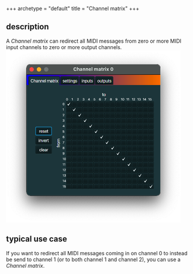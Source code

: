+++
archetype = "default"
title = "Channel matrix"
+++

## description
A *Channel matrix* can redirect all MIDI messages from zero or more MIDI input channels to zero or
more output channels.
![Channel matrix](channel_matrix.png)

## typical use case
If you want to redirect all MIDI messages coming in on channel 0 to instead be send to channel 1
(or to both channel 1 and channel 2), you can use a *Channel matrix*.

